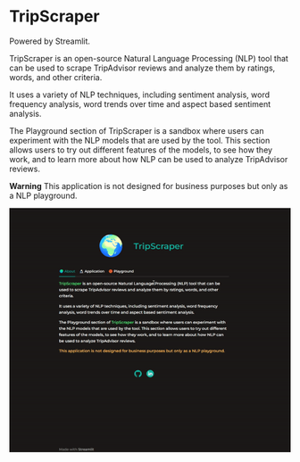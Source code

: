 
# TripScraper

Powered by Streamlit.

TripScraper is an open-source Natural Language Processing (NLP) tool that can be used to scrape TripAdvisor reviews and analyze them by ratings, words, and other criteria.
             
It uses a variety of NLP techniques, including sentiment analysis, word frequency analysis, word trends over time and aspect based sentiment analysis.

The Playground section of TripScraper is a sandbox where users can experiment with the NLP models that are used by the tool. This section allows users to try out different features of the models, to see how they work, and to learn more about how NLP can be used to analyze TripAdvisor reviews.

__Warning__
This application is not designed for business purposes but only as a NLP playground.

![Screenshot](tripscraper.gif)